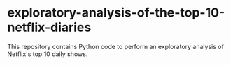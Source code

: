 # exploratory-analysis-of-the-top-10-netflix-diaries
This repository contains Python code to perform an exploratory analysis of Netflix's top 10 daily shows.
